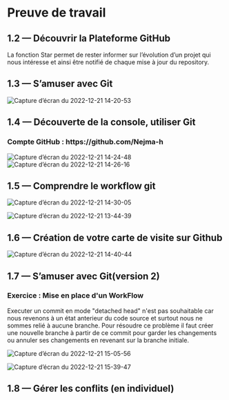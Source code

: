 <h1>Preuve de travail</h1>

<h2>1.2 — Découvrir la Plateforme GitHub</h2>

<p>La fonction Star permet de rester informer sur l’évolution d’un projet qui nous intéresse et ainsi être notifié de chaque mise à jour du repository.</p>


<h2>1.3 — S’amuser avec Git</h2>

![Capture d’écran du 2022-12-21 14-20-53](https://user-images.githubusercontent.com/121094064/208915060-b3fdc290-88e6-47cd-a9d1-564ef032efd1.png)

<h2>1.4 — Découverte de la console, utiliser Git</h2>

<h3>Compte GitHub : https://github.com/Nejma-h</h3>

![Capture d’écran du 2022-12-21 14-24-48](https://user-images.githubusercontent.com/121094064/208915659-f472acd3-a66d-4501-8d37-6fafb228630e.png)
![Capture d’écran du 2022-12-21 14-26-16](https://user-images.githubusercontent.com/121094064/208915949-e3a8f85f-0c48-4eb5-9f9b-dbc4a1e98e64.png)

<h2>1.5 — Comprendre le workflow git</h2>

![Capture d’écran du 2022-12-21 14-30-05](https://user-images.githubusercontent.com/121094064/208916799-0655d6dd-91bb-43cf-a747-55e2344ab415.png)

![Capture d’écran du 2022-12-21 13-44-39](https://user-images.githubusercontent.com/121094064/208916867-da550428-d010-483f-ac8e-f9a62a2bfc5b.png)

<h2>1.6 — Création de votre carte de visite sur Github</h2>

![Capture d’écran du 2022-12-21 14-40-44](https://user-images.githubusercontent.com/121094064/208919409-218b3ccb-f3c0-47f5-8cda-11d803f4bf64.png)

<h2>1.7 — S’amuser avec Git(version 2)</h2>
  <h3>Exercice : Mise en place d'un WorkFlow</h3>
  <p> Executer un commit en mode "detached head" n'est pas souhaitable car nous revenons à un état anterieur du code source et surtout nous ne sommes relié à aucune branche. Pour résoudre ce problème il faut créer une nouvelle branche à partir de ce commit pour garder les changements ou annuler ses changements en revenant sur la branche initiale.
  
  
  ![Capture d’écran du 2022-12-21 15-05-56](https://user-images.githubusercontent.com/121094064/208924164-98ae24ce-ef79-4a40-8116-545ae7a48631.png)

![Capture d’écran du 2022-12-21 15-39-47](https://user-images.githubusercontent.com/121094064/208931033-04f769b4-d11a-4278-97ae-291254c051cd.png)

  <h2>1.8 — Gérer les conflits (en individuel)</h2>
  
  
